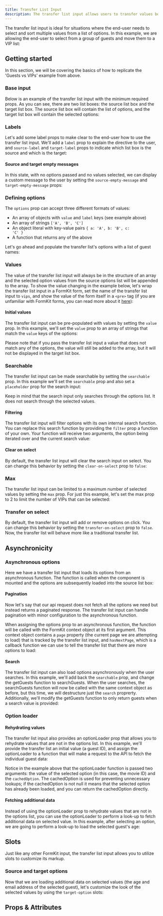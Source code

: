 ```yaml
---
title: Transfer List Input
description: The transfer list input allows users to transfer values between two lists. It is useful for situations where you need to select multiple values from a large list of options.
---
```


<InputPageHero title="Transfer List"></InputPageHero>

<page-toc></page-toc>

<ProInstallSnippet></ProInstallSnippet>

The transfer list input is ideal for situations where the end-user needs to select and sort multiple values from a list of options. In this example, we are allowing the end-user to select from a group of guests and move them to a VIP list:

<example
name="Transfer List"
:min-height="550"
:file="[
  '/\_content/examples/transfer-list/transfer-list-full-example.vue',
  '/\_content/examples/transfer-list/api.js',
  '/\_content/examples/transfer-list/utils.js'
]"></example>

## Getting started

In this section, we will be covering the basics of how to replicate the 'Guests vs VIPs' example from above.

### Base input

Below is an example of the transfer list input with the minimum required props. As you can see, there are two list boxes: the source list box and the target list box. The source list box will contain the list of options, and the target list box will contain the selected options:

<example
name="Transfer List"
:min-height="300"
file="/\_content/examples/transfer-list/transfer-list-base.vue"></example>

### Labels

Let's add some label props to make clear to the end-user how to use the transfer list input. We'll add a `label` prop to explain the directive to the user, and `source-label` and `target-label` props to indicate which list box is the source and which is the target:

<example
name="Transfer List"
:min-height="300"
file="/\_content/examples/transfer-list/transfer-list-labels.vue"></example>

#### Source and target empty messages

In this state, with no options passed and no values selected, we can display a custom message to the user by setting the `source-empty-message` and `target-empty-message` props:

<example
name="Transfer List"
:min-height="300"
file="/\_content/examples/transfer-list/transfer-list-empty-messages.vue"></example>

### Defining options

The `options` prop can accept three different formats of values:

- An array of objects with `value` and `label` keys (see example above)
- An array of strings <code>['A', 'B', 'C']</code>
- An object literal with key-value pairs <code>{ a: 'A', b: 'B', c: 'C' }</code>
- A function that returns any of the above

Let's go ahead and populate the transfer list's options with a list of guest names:

<example
name="Transfer List"
:min-height="550"
:file="[
  '/\_content/examples/transfer-list/transfer-list-options.vue',
  '/\_content/examples/transfer-list/guests.js'
]"></example>

### Values

The value of the transfer list input will always be in the structure of an array and the selected option values from the source options list will be appended to the array. To show the value changing in the example below, let's wrap the transfer list input in a FormKit form, set the name of the transfer list input to `vips`, and show the value of the form itself in a `<pre>` tag (if you are unfamiliar with FormKit forms, you can read more about it [here](/getting-started/your-first-form)):

<example
name="Transfer List"
:min-height="550"
:file="[
  '/\_content/examples/transfer-list/transfer-list-values.vue',
  '/\_content/examples/transfer-list/guests.js'
]"></example>

#### Initial values

The transfer list input can be pre-populated with values by setting the `value` prop. In this example, we'll set the `value` prop to an array of strings that match the `value` keys of the options:

<example
name="Transfer List"
:min-height="550"
:file="[
  '/\_content/examples/transfer-list/transfer-list-initial-values.vue',
  '/\_content/examples/transfer-list/guests.js'
]"></example>

Please note that if you pass the transfer list input a value that does not match any of the options, the value will still be added to the array, but it will not be displayed in the target list box.

### Searchable

The transfer list input can be made searchable by setting the `searchable` prop. In this example we'll set the `searchable` prop and also set a `placeholder` prop for the search input:

<example
name="Transfer List"
:min-height="550"
:file="[
  '/\_content/examples/transfer-list/transfer-list-searchable.vue',
  '/\_content/examples/transfer-list/guests.js'
]"></example>

Keep in mind that the search input only searches through the options list. It does not search through the selected values.

#### Filtering

The transfer list input will filter options with its own internal search function. You can replace this search function by providing the `filter` prop a function of your own. Your function will receive two arguments, the option being iterated over and the current search value:

<example
name="Taglist"
:min-height="550"
:file="[
  '/\_content/examples/transfer-list/transfer-list-filter.vue',
  '/\_content/examples/transfer-list/guests.js'
]"></example>

#### Clear on select

By default, the transfer list input will clear the search input on select. You can change this behavior by setting the `clear-on-select` prop to `false`:

### Max

The transfer list input can be limited to a maximum number of selected values by setting the `max` prop. For just this example, let's set the max prop to 2 to limit the number of VIPs that can be selected:

<example
name="Transfer List"
:min-height="550"
:file="[
  '/\_content/examples/transfer-list/transfer-list-max.vue',
  '/\_content/examples/transfer-list/guests.js'
]"></example>

### Transfer on select

By default, the transfer list input will add or remove options on click. You can change this behavior by setting the `transfer-on-select` prop to `false`. Now, the transfer list will behave more like a traditional transfer list.

<example
name="Transfer List"
:min-height="550"
:file="[
  '/\_content/examples/transfer-list/transfer-list-transfer-on-select.vue',
  '/\_content/examples/transfer-list/guests.js'
]"></example>

## Asynchronicity

### Asynchronous options

Here we have a transfer list input that loads its options from an asynchronous function. The function is called when the component is mounted and the options are subsequently loaded into the source list box:

<example
name="Transfer List"
:min-height="550"
:file="[
  '/\_content/examples/transfer-list/transfer-list-async-options.vue',
  '/\_content/examples/transfer-list/api.js'
]"></example>

#### Pagination

Now let's say that our api request does not fetch all the options we need but instead returns a paginated response. The transfer list input can handle pagination with minor configuration to the asynchronous function.

When assigning the options prop to an asynchronous function, the function will be called with the FormKit context object at its first argument. This context object contains a `page` property (the current page we are attempting to load) that is tracked by the transfer list input, and `hasNextPage`, which is a callback function we can use to tell the transfer list that there are more options to load:

<example
name="Transfer List"
:min-height="550"
:file="[
  '/\_content/examples/transfer-list/transfer-list-async-options-pagination.vue',
  '/\_content/examples/transfer-list/api.js'
]"></example>

#### Search

The transfer list input can also load options asynchronously when the user searches. In this example, we'll add back the `searchable` prop, and change the getGuests function to searchGuests. When the user searches, the searchGuests function will now be called with the same context object as before, but this time, we will destructure just the `search` proprerty. Additionally, we'll modify the getGuests function to only return guests when a search value is provided:

<example
name="Transfer List"
:min-height="550"
:file="[
  '/\_content/examples/transfer-list/transfer-list-async-options-search.vue',
  '/\_content/examples/transfer-list/api.js'
]"></example>

### Option loader

#### Rehydrating values

The transfer list input also provides an optionLoader prop that allows you to rehydrate values that are not in the options list. In this example, we'll provide the transfer list an initial value (a guest ID), and assign the optionLoader to a function that will make a request to the API to fetch the individual guest data:

<example
name="Transfer List"
:min-height="550"
:file="[
  '/\_content/examples/transfer-list/transfer-list-rehydrating-values.vue',
  '/\_content/examples/transfer-list/api.js'
]"></example>

Notice in the example above that the optionLoader function is passed two arguments: the value of the selected option (in this case, the movie ID) and the `cachedOption`. The cachedOption is used for preventing unnecessary lookups; if the cachedOption is not null it means that the selected option has already been loaded, and you can return the cachedOption directly.

#### Fetching additional data

Instead of using the optionLoader prop to rehydrate values that are not in the options list, you can use the optionLoader to perform a look-up to fetch additional data on selected value. In this example, after selecting an option, we are going to perform a look-up to load the selected guest's age:

<example
name="Transfer List"
:min-height="550"
:file="[
  '/\_content/examples/transfer-list/transfer-list-additional-data.vue',
  '/\_content/examples/transfer-list/api.js'
]"></example>

## Slots

Just like any other FormKit input, the transfer list input allows you to utilize slots to customize its markup.

### Source and target options

Now that we are loading additional data on selected values (the age and email address of the selected guest), let's customize the look of the selected values by using the `target-option` slots:

<example
name="Transfer List"
:min-height="550"
:file="[
  '/\_content/examples/transfer-list/transfer-list-options-slot.vue',
  '/\_content/examples/transfer-list/api.js',
  '/\_content/examples/transfer-list/utils.js'
]"></example>


## Props & Attributes

<reference-table input="taglist" :data="[
  {
    prop: 'debounce',
    type: 'number',
    default: '200',
    description: 'Number of milliseconds to debounce calls to an options function.'
  },
  {
    prop: 'options',
    type: 'any',
    default: '[]',
    description: 'The list of options the user can select from.'
  },
  {
    prop: 'filter',
    type: 'function',
    default: 'null',
    description: 'Used to apply your own custom filter function for static options.'
  },
  {
    prop: 'option-loader',
    type: 'function',
    default: 'null',
    description: 'Used for hydrating initial value, or performing an additional request to load more information of a selected option.'
  },
  {
    prop: 'source-empty-message',
    type: 'string',
    default: 'undefined',
    description: 'Renders a message when there are no options to display.'
  },
  {
    prop: 'target-empty-message',
    type: 'string',
    default: 'undefined',
    description: 'Renders a message when there are no values to display'
  },
  {
    prop: 'max',
    type: 'number',
    default: 'undefined',
    description: 'Limits the number of options that can be selected.'
  },
  {
    prop: 'clearOnSelect',
    type: 'boolean',
    default: 'true',
    description: 'Clears the search input after selecting an option (only for options that are not loaded via function).'
  },
  {
    prop: 'searchable',
    type: 'boolean',
    default: 'false',
    description: 'Enables the search input.'
  },
  {
    prop: 'source-label',
    type: 'string',
    default: 'undefined',
    description: 'Renders a label for the source list.'
  },
  {
    prop: 'target-label',
    type: 'string',
    default: 'undefined',
    description: 'Renders a label for the target list.'
  },
  {
    prop: 'transfer-on-select',
    type: 'boolean',
    default: 'true',
    description: 'Automatically transfers selected options to the target list. If set to false, will render transfer forward and transfer backward buttons.'
  }
]">
</reference-table>

<div>
  <formkit-input-diagram
    :hide-on-small="true"
    class="input-diagram--autocomplete-outer autocomplete-option-single"
    :schema="[
      {
        name: 'outer',
        children: [
          {
            name: 'fieldset',
            children: [
              {
                name: 'legend',
                content: 'Choose VIPs for the party',
              },
              {
                name: 'help',
                content: 'You can select up to 3 VIPs.',
              },
              {
                name: 'wrapper',
                class: 'flex',
                children: [
                  {
                    name: 'source',
                    children: [
                      {
                        name: 'sourceHeader',
                        class: 'flex',
                        children: [
                          {
                            name: 'sourceHeaderLabel',
                            content: 'Guests'
                          },
                          {
                            name: 'sourceHeaderItemCount',
                            content: '97'
                          }
                        ]
                      },
                      {
                        name: 'sourceControls',
                        children: [
                          {
                            name: 'sourceSearch',
                            class: 'flex',
                            children: [
                              {
                                name: 'sourceSearchInput',
                              },
                              {
                                name: 'sourceSearchClear',
                                class: 'small-pad',
                                children: [
                                  {
                                    name: 'closeIcon',
                                    content: '✕'
                                  }
                                ]
                              }
                            ]
                          }
                        ]
                      },
                      {
                        name: 'sourceListItems',
                        children: [
                          {
                            name: 'sourceEmptyMessage',
                            children: [
                              {
                                name: 'emptyMessageInner',
                                content: 'No guests found'
                              }
                            ]
                          }
                        ]
                      },
                      {
                        name: 'sourceListItem',
                        children: [
                          {
                            name: 'selectedIcon',
                            content: '✓'
                          },
                          {
                            name: 'sourceOption',
                            content: 'John Doe'
                          }
                        ]
                      },
                      {
                        name: 'sourceLoadMore',
                        children: [
                          {
                            name: 'loadMoreInner',
                            content: 'Load more',
                            children: [
                              {
                                name: 'loaderIcon',
                                content: '⌛'
                              }
                            ]
                          }
                        ]
                      },
                    ]
                  },
                  {
                    name: 'transferControls',
                    children: [
                      {
                        name: 'transferButtonForwardAll',
                        children: [
                          {
                            name: 'controlLabel',
                            content: 'Add all values'
                          },
                          {
                            name: 'fastForwardIcon',
                            content: '⇥'
                          }
                        ]
                      },
                      {
                        name: 'transferButtonForward',
                        children: [
                          {
                            name: 'controlLabel',
                            content: 'Add selected values'
                          },
                          {
                            name: 'forwardIcon',
                            content: '⇒'
                          }
                        ]
                      },
                      {
                        name: 'transferButtonBackward',
                        children: [
                          {
                            name: 'controlLabel',
                            content: 'Remove selected values'
                          },
                          {
                            name: 'backwardIcon',
                            content: '⇐'
                          }
                        ]
                      },
                      {
                        name: 'transferButtonBackwardAll',
                        children: [
                          {
                            name: 'controlLabel',
                            content: 'Remove all values'
                          },
                          {
                            name: 'fastBackwardIcon',
                            content: '⇤'
                          }
                        ]
                      }
                    ]
                  },
                  {
                      name: 'target',
                      children: [
                        {
                          name: 'targetHeader',
                          class: 'flex',
                          children: [
                            {
                              name: 'targetHeaderLabel',
                              content: 'VIPs'
                            },
                            {
                              name: 'targetHeaderItemCount',
                              content: '3'
                            }
                          ]
                        },
                        {
                          name: 'targetListItems',
                          children: [
                            {
                              name: 'targetEmptyMessage',
                              children: [
                                {
                                  name: 'emptyMessageInner',
                                  content: 'No VIPs selected'
                                }
                              ]
                            },
                            {
                              name: 'targetListItem',
                              children: [
                                {
                                  name: 'selectedIcon',
                                  content: '✓'
                                },
                                {
                                  name: 'targetOption',
                                  content: 'John Doe'
                                }
                              ]
                            },
                            {
                              name: 'targetLoadMore',
                              children: [
                                {
                                  name: 'loadMoreInner',
                                  content: 'Load more',
                                  children: [
                                    {
                                      name: 'loaderIcon',
                                      content: '⌛'
                                    }
                                  ]
                                }
                              ]
                            }
                          ]
                        }
                      ]
                    },
                ]
              },
            ]
          }
        ]
      }
    ]"
  >
  </formkit-input-diagram>
</div>

<reference-table type="sectionKeys" primary="section-key" :data="[
  {
    'section-key': 'fieldset',
    description: 'A fieldset element that acts as the root element for the transfer list input.'
  },
  {
    'section-key': 'legend',
    description: 'A legend element that renders the label.'
  },
  {
    'section-key': 'source',
    description: 'A div element that contains the sourceHeader, sourceControls, and sourceListItems sections.'
  },
  {
    'section-key': 'sourceHeader',
    description: 'A div element that contains the sourceHeaderLabel and sourceHeaderItemCount sections'
  },
  {
    'section-key': 'sourceHeaderLabel',
    description: 'A label element that renders the sourceLabel prop.'
  },
  {
    'section-key': 'sourceHeaderItemCount',
    description: 'A span element that renders the number of items and number of items selected in the source list.'
  },
  {
    'section-key': 'sourceControls',
    description: 'A div element that contains the sourceSearchINput and sourceSearchClear sections'
  },
  {
    'section-key': 'sourceSearch',
    description: 'A div element that contains the sourceSearchInput and sourceSearchClear sections'
  },
  {
    'section-key': 'sourceSearchInput',
    description: 'A text input element used for searching.'
  },
  {
    'section-key': 'sourceSearchClear',
    description: 'A button element that clears the search input.'
  },
  {
    'section-key': 'closeIcon',
    description: 'The span used containing the icon for the clear search input.'
  },
  {
    'section-key': 'sourceListItems',
    description: 'A ul element that contains the sourceListItems.'
  },
  {
    'section-key': 'sourceEmptyMessage',
    description: 'A li element that contains the emptyMessageInner section.'
  },
  {
    'section-key': 'emptyMessageInner',
    description: 'A span element that renders the provided empty message text.'
  },
  {
    'section-key': 'sourceListItem',
    description: 'A li element for the sourceListItems section that contains the sourceOption section.'
  },
  {
    'section-key': 'selectIcon',
    description: 'A span elemenet that renders the selected icon when the sourceListItem is set to selected.'
  },
  {
    'section-key': 'sourceOption',
    description: 'A div element that renders the option label.'
  },
  {
    'section-key': 'sourceLoadMore',
    description: 'A li element that contains the loadMoreInner section.'
  },
  {
    'section-key': 'loadMoreInner',
    description: 'A span element that renders the loading icon.'
  },
  {
    'section-key': 'loaderIcon',
    description: 'A span element that outputs an icon when loading is occurring.'
  },
  {
    'section-key': 'transferControls',
    description: 'A div element that contains the transferButtonForwardAll, transferButtonForward, transferButtonBackward, and transferButtonBackwardAll sections.'
  },
  {
    'section-key': 'transferButtonForwardAll',
    description: 'A button element that transfers all options to the target list.'
  },
  {
    'section-key': 'transferButtonForward',
    description: 'A button element that transfers selected options to the target list.'
  },
  {
    'section-key': 'transferButtonBackward',
    description: 'A button element that transfers selected options to the source list.'
  },
  {
    'section-key': 'transferButtonBackwardAll',
    description: 'A button element that transfers all options to the source list.'
  },
  {
    'section-key': 'controlLabel',
    description: 'A span element that renders the control label.'
  },
  {
    'section-key': 'fastForwardIcon',
    description: 'A span element that renders the fast forward icon.'
  },
  {
    'section-key': 'moveRightIcon',
    description: 'A span element that renders the move right icon.'
  },
  {
    'section-key': 'moveLeftIcon',
    description: 'A span element that renders the move left icon.'
  },
  {
    'section-key': 'rewindIcon',
    description: 'A span element that renders the rewind icon.'
  },
  {
    'section-key': 'target',
    description: 'A div element that contains the targetHeader, targetControls, and targetListItems sections.'
  },
  {
    'section-key': 'targetHeader',
    description: 'A div element that contains the targetHeaderLabel and targetHeaderItemCount sections'
  },
  {
    'section-key': 'targetHeaderLabel',
    description: 'A label element that renders the targetLabel prop.'
  },
  {
    'section-key': 'targetHeaderItemCount',
    description: 'A span element that renders the number of items and number of items selected in the target list.'
  },
  {
    'section-key': 'targetListItems',
    description: 'A ul element that contains the targetListItems.'
  },
  {
    'section-key': 'targetEmptyMessage',
    description: 'A li element that contains the emptyMessageInner section.'
  },
  {
    'target-key': 'targetListItem',
    description: 'A li element for the targetListItems section that contains the targetOption section.'
  },
  {
    'section-key': 'targetLoadMore',
    description: 'A li element that contains the loadMoreInner section.'
  }
]">
</reference-table>
